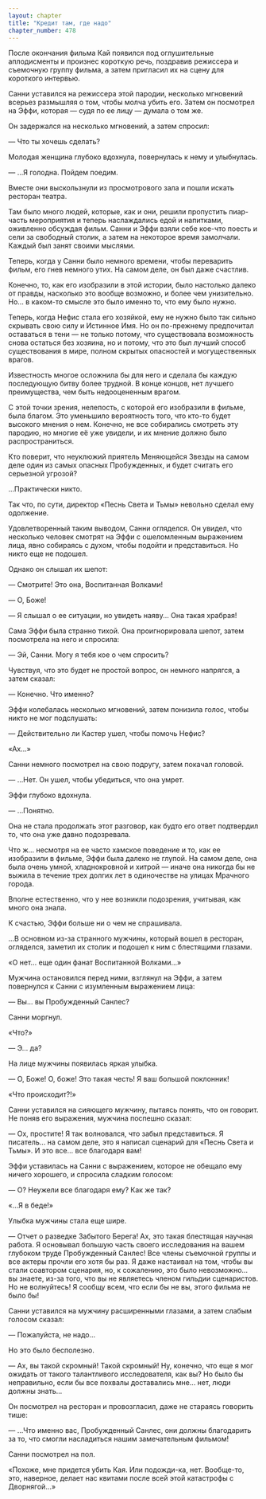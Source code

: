 ```yaml
---
layout: chapter
title: "Кредит там, где надо"
chapter_number: 478
---
```


После окончания фильма Кай появился под оглушительные аплодисменты и произнес короткую речь, поздравив режиссера и съемочную группу фильма, а затем пригласил их на сцену для короткого интервью.

Санни уставился на режиссера этой пародии, несколько мгновений всерьез размышляя о том, чтобы молча убить его. Затем он посмотрел на Эффи, которая — судя по ее лицу — думала о том же.

Он задержался на несколько мгновений, а затем спросил:

— Что ты хочешь сделать?

Молодая женщина глубоко вдохнула, повернулась к нему и улыбнулась.

— ...Я голодна. Пойдем поедим.

Вместе они выскользнули из просмотрового зала и пошли искать ресторан театра.

Там было много людей, которые, как и они, решили пропустить пиар-часть мероприятия и теперь наслаждались едой и напитками, оживленно обсуждая фильм. Санни и Эффи взяли себе кое-что поесть и сели за свободный столик, а затем на некоторое время замолчали. Каждый был занят своими мыслями.

Теперь, когда у Санни было немного времени, чтобы переварить фильм, его гнев немного утих. На самом деле, он был даже счастлив.

Конечно, то, как его изобразили в этой истории, было настолько далеко от правды, насколько это вообще возможно, и более чем унизительно. Но... в каком-то смысле это было именно то, что ему было нужно.

Теперь, когда Нефис стала его хозяйкой, ему не нужно было так сильно скрывать свою силу и Истинное Имя. Но он по-прежнему предпочитал оставаться в тени — не только потому, что существовала возможность снова остаться без хозяина, но и потому, что это был лучший способ существования в мире, полном скрытых опасностей и могущественных врагов.

Известность многое осложнила бы для него и сделала бы каждую последующую битву более трудной. В конце концов, нет лучшего преимущества, чем быть недооцененным врагом.

С этой точки зрения, нелепость, с которой его изобразили в фильме, была благом. Это уменьшило вероятность того, что кто-то будет высокого мнения о нем. Конечно, не все собирались смотреть эту пародию, но многие её уже увидели, и их мнение должно было распространиться.

Кто поверит, что неуклюжий приятель Меняющейся Звезды на самом деле один из самых опасных Пробужденных, и будет считать его серьезной угрозой?

...Практически никто.

Так что, по сути, директор «Песнь Света и Тьмы» невольно сделал ему одолжение.

Удовлетворенный таким выводом, Санни огляделся. Он увидел, что несколько человек смотрят на Эффи с ошеломленным выражением лица, явно собираясь с духом, чтобы подойти и представиться. Но никто еще не подошел.

Однако он слышал их шепот:

— Смотрите! Это она, Воспитанная Волками!

— О, Боже!

— Я слышал о ее ситуации, но увидеть наяву... Она такая храбрая!

Сама Эффи была странно тихой. Она проигнорировала шепот, затем посмотрела на него и спросила:

— Эй, Санни. Могу я тебя кое о чем спросить?

Чувствуя, что это будет не простой вопрос, он немного напрягся, а затем сказал:

— Конечно. Что именно?

Эффи колебалась несколько мгновений, затем понизила голос, чтобы никто не мог подслушать:

— Действительно ли Кастер ушел, чтобы помочь Нефис?

«Ах...»

Санни немного посмотрел на свою подругу, затем покачал головой.

— ...Нет. Он ушел, чтобы убедиться, что она умрет.

Эффи глубоко вдохнула.

— ...Понятно.

Она не стала продолжать этот разговор, как будто его ответ подтвердил то, что она уже давно подозревала.

Что ж... несмотря на ее часто хамское поведение и то, как ее изобразили в фильме, Эффи была далеко не глупой. На самом деле, она была очень умной, хладнокровной и хитрой — иначе она никогда бы не выжила в течение трех долгих лет в одиночестве на улицах Мрачного города.

Вполне естественно, что у нее возникли подозрения, учитывая, как много она знала.

К счастью, Эффи больше ни о чем не спрашивала.

...В основном из-за странного мужчины, который вошел в ресторан, огляделся, заметил их столик и подошел к ним с блестящими глазами.

«О нет... еще один фанат Воспитанной Волками...»

Мужчина остановился перед ними, взглянул на Эффи, а затем повернулся к Санни с изумленным выражением лица:

— Вы... вы Пробужденный Санлес?

Санни моргнул.

«Что?»

— Э... да?

На лице мужчины появилась яркая улыбка.

— О, Боже! О, боже! Это такая честь! Я ваш большой поклонник!

«Что происходит?!»

Санни уставился на сияющего мужчину, пытаясь понять, что он говорит. Не поняв его выражения, мужчина поспешно сказал:

— Ох, простите! Я так волновался, что забыл представиться. Я писатель... на самом деле, это я написал сценарий для «Песнь Cвета и Тьмы». И это все... все благодаря вам!

Эффи уставилась на Санни с выражением, которое не обещало ему ничего хорошего, и спросила сладким голосом:

— О? Неужели все благодаря ему? Как же так?

«...Я в беде!»

Улыбка мужчины стала еще шире.

— Отчет о разведке Забытого Берега! Ах, это такая блестящая научная работа. Я основывал большую часть своего исследования на вашем глубоком труде Пробужденный Санлес! Все члены съемочной группы и все актеры прочли его хотя бы раз. Я даже настаивал на том, чтобы вы стали соавтором сценария, но, к сожалению, это было невозможно... вы знаете, из-за того, что вы не являетесь членом гильдии сценаристов. Но не волнуйтесь! Я сообщу всем, что если бы не вы, этого фильма не было бы!

Санни уставился на мужчину расширенными глазами, а затем слабым голосом сказал:

— Пожалуйста, не надо...

Но это было бесполезно.

— Ах, вы такой скромный! Такой скромный! Ну, конечно, что еще я мог ожидать от такого талантливого исследователя, как вы? Но было бы неправильно, если бы все похвалы доставались мне... нет, люди должны знать...

Он посмотрел на ресторан и провозгласил, даже не стараясь говорить тише:

— ...Что именно вас, Пробужденный Санлес, они должны благодарить за то, что смогли насладиться нашим замечательным фильмом!

Санни посмотрел на пол.

«Похоже, мне придется убить Кая. Или подожди-ка, нет. Вообще-то, это, наверное, делает нас квитами после всей этой катастрофы с Дворнягой...»